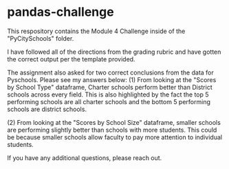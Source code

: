 # pandas-challenge

This respository contains the Module 4 Challenge inside of the "PyCitySchools" folder.

I have followed all of the directions from the grading rubric and have gotten the correct output per the template provided.

The assignment also asked for two correct conclusions from the data for Pyschools. Please see my answers below:
  (1) From looking at the "Scores by School Type" dataframe, Charter schools perform better than District schools across every field. This is also highlighted by the fact the top 5 performing schools are all charter schools and the bottom 5 performing schools are district schools.
  
  (2) From looking at the "Scores by School Size" dataframe, smaller schools are performing slightly better than schools with more students. This could be because smaller schools allow faculty to pay more attention to individual students.
  
  If you have any additional questions, please reach out.

